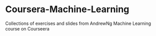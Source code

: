 # Coursera-Machine-Learning
Collections of exercises and slides from AndrewNg Machine Learning course on Courseera
